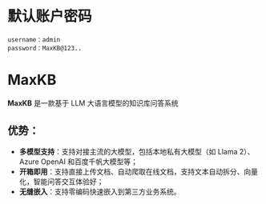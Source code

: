 # 默认账户密码

```
username：admin
password：MaxKB@123..
```

# MaxKB

**MaxKB** 是一款基于 LLM 大语言模型的知识库问答系统

## 优势：

- **多模型支持**：支持对接主流的大模型，包括本地私有大模型（如 Llama 2）、Azure OpenAI 和百度千帆大模型等；
- **开箱即用**：支持直接上传文档、自动爬取在线文档，支持文本自动拆分、向量化，智能问答交互体验好；
- **无缝嵌入**：支持零编码快速嵌入到第三方业务系统。